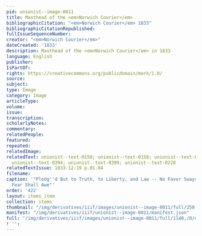 ```yaml
---
pid: unionist--image-0011
title: Masthead of the <em>Norwich Courier</em>
bibliographicCitation: "<em>Norwich Courier</em> 1833"
bibliographicCitationRepublished: 
fullIssueSequenceNumber: 
creator: "<em>Norwich Courier</em>"
dateCreated: '1833'
description: Masthead of the <em>Norwich Courier</em> in 1833
language: English
publisher: 
IsPartOf: 
rights: https://creativecommons.org/publicdomain/mark/1.0/
source: 
subject: 
type: Image
category: Image
articleType: 
volume: 
issue: 
transcription: 
scholarlyNotes: 
commentary: 
relatedPeople: 
featured: 
repeated: 
relatedImage: 
relatedText: unionist--text-0150; unionist--text-0158; unionist--text-0153; unionist--text-0154;
  unionist--text-0394; unionist--text-0399; unionist--text-0228
relatedTextIssue: 1833-12-19 p.01.04
filename: 
caption: '"Pledg''d But to Truth, to Liberty, and Law -- No Favor Sways Us, and No
  Fear Shall Awe"'
order: '422'
layout: items_item
collection: items
thumbnail: "/img/derivatives/iiif/images/unionist--image-0011/full/250,/0/default.jpg"
manifest: "/img/derivatives/iiif/unionist--image-0011/manifest.json"
full: "/img/derivatives/iiif/images/unionist--image-0011/full/1140,/0/default.jpg"
! '': 
---
```

